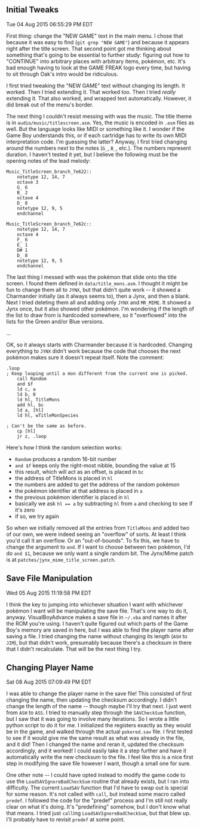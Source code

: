 ## Initial Tweaks ##
Tue 04 Aug 2015 06:55:29 PM EDT

First thing: change the "NEW GAME" text in the main menu. I chose that because
it was easy to find (`git grep "NEW GAME"`) and because it appears right after
the title screen. That second point got me thinking about something that's
going to be essential to further study: figuring out how to "CONTINUE" into
arbitrary places with arbitrary items, pokémon, etc. It's bad enough having to
look at the GAME FREAK logo every time, but having to sit through Oak's intro
would be ridiculous.

I first tried tweaking the "NEW GAME" text without changing its length. It
worked. Then I tried extending it. That worked too. Then I tried *really*
extending it. That also worked, and wrapped text automatically. However, it did
break out of the menu's border.

The next thing I couldn't resist messing with was the music. The title theme is
in `audio/music/titlescreen.asm`. Yes, the music is encoded in `.asm` files as
well. But the language looks like MIDI or something like it. I wonder if the
Game Boy understands this, or if each cartridge has to write its own MIDI
interpretation code. I'm guessing the latter? Anyway, I first tried changing
around the numbers next to the notes (`G_`, `B_`, etc.). The numbers represent
duration. I haven't tested it yet, but I believe the following must be the
opening notes of the lead melody:

    Music_TitleScreen_branch_7e622::
        notetype 12, 14, 7
        octave 3
        G_ 6
        B_ 2
        octave 4
        D_ 8
        notetype 12, 9, 5
        endchannel

    Music_TitleScreen_branch_7e62c::
        notetype 12, 14, 7
        octave 4
        F_ 6
        E_ 1
        D# 1
        D_ 8
        notetype 12, 9, 5
        endchannel

The last thing I messed with was the pokémon that slide onto the title screen.
I found them defined in `data/title_mons.asm`. I thought it might be fun to
change them all to `JYNX`, but that didn't quite work -- it showed a Charmander
initially (as it always seems to), then a Jynx, and then a blank. Next I tried
deleting them all and adding only `JYNX` and `MR_MIME`. It showed a Jynx once,
but it also showed other pokémon. I'm wondering if the length of the list to
draw from is hardcoded somewhere, so it "overflowed" into the lists for the
Green and/or Blue versions.

...

OK, so it always starts with Charmander because it is hardcoded. Changing 
everything to `JYNX` didn't work because the code that chooses the next pokémon 
makes sure it doesn't repeat itself. Note the comment:

    .loop
    ; Keep looping until a mon different from the current one is picked.
        call Random
        and $f
        ld c, a
        ld b, 0
        ld hl, TitleMons
        add hl, bc
        ld a, [hl]
        ld hl, wTitleMonSpecies

    ; Can't be the same as before.
        cp [hl]
        jr z, .loop

Here's how I think the random selection works:

  * `Random` produces a random 16-bit number
  * `and $f` keeps only the right-most nibble, bounding the value at 15
  * this result, which will act as an offset, is placed in `bc`
  * the address of TitleMons is placed in `hl`
  * the numbers are added to get the address of the random pokémon
  * the pokémon identifier at that address is placed in `a`
  * the previous pokémon identifier is placed in `hl`
  * basically we ask `hl == a` by subtracting `hl` from `a` and checking to see
    if it's zero
  * if so, we try again

So when we initially removed all the entries from `TitleMons` and added two of
our own, we were indeed seeing an "overflow" of sorts. At least I think you'd 
call it an overflow. Or an "out-of-bounds". To fix this, we have to change the 
argument to `and`. If I want to choose between two pokémon, I'd do `and $1`, 
because we only want a single random bit. The Jynx/Mime patch is at 
`patches/jynx_mime_title_screen.patch`.


## Save File Manipulation ##
Wed 05 Aug 2015 11:19:58 PM EDT

I think the key to jumping into whichever situation I want with whichever 
pokémon I want will be manipulating the save file. That's one way to do it, 
anyway. VisualBoyAdvance makes a save file in `~/.vba` and names it after the 
ROM you're using. I haven't quite figured out which parts of the Game Boy's 
memory are saved in here, but I was able to find the player name after saving a 
file. I tried changing the name without changing its length (`ASH` to `JIM`), 
but that didn't work, presumably because there's a checksum in there that I 
didn't recalculate. That will be the next thing I try.


## Changing Player Name ##
Sat 08 Aug 2015 07:09:49 PM EDT

I was able to change the player name in the save file! This consisted of first 
changing the name, then updating the checksum accordingly. I didn't change the 
length of the name -- though maybe I'll try that next. I just went from `ASH` 
to `ASS`. I tried to manually step through the `SAVCheckSum` function, but I 
saw that it was going to involve many iterations. So I wrote a little python 
script to do it for me. I initialized the registers exactly as they would be in 
the game, and walked through the actual `pokered.sav` file. I first tested to 
see if it would give me the same result as what was already in the file, and it 
did! Then I changed the name and reran it, updated the checksum accordingly, 
and it worked! I could easily take it a step further and have it automatically 
write the new checksum to the file. I feel like this is a nice first step in 
modifying the save file however I want, though a small one for sure.

One other note -- I could have opted instead to modify the game code to use the 
`LoadSAVIgnoreBadCheckSum` routine that already exists, but I ran into 
difficulty. The current `LoadSAV` function that I'd have to swap out is special 
for some reason. It's not called with `call`, but instead some macro called 
`predef`. I followed the code for the "predef" process and I'm still not really 
clear on what it's doing. It's "predefining" somehow, but I don't know what 
that means. I tried just `call`ing `LoadSAVIgnoreBadCheckSum`, but that blew 
up. I'll probably have to revisit `predef` at some point.
